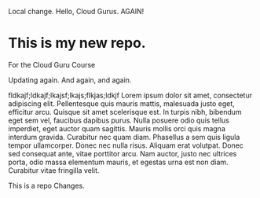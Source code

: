 Local change.
Hello, Cloud Gurus.  AGAIN!
# This is my new repo.
For the Cloud Guru Course

Updating again.
And again, and again.

fldkajf;ldkajf;lkajsf;lkajs;flkjas;ldkjf
Lorem ipsum dolor sit amet, consectetur adipiscing elit. Pellentesque quis mauris mattis, malesuada justo eget, efficitur arcu. Quisque sit amet scelerisque est. In turpis nibh, bibendum eget sem vel, faucibus dapibus purus. Nulla posuere odio quis tellus imperdiet, eget auctor quam sagittis. Mauris mollis orci quis magna interdum gravida. Curabitur nec quam diam. Phasellus a sem quis ligula tempor ullamcorper. Donec nec nulla risus. Aliquam erat volutpat. Donec sed consequat ante, vitae porttitor arcu. Nam auctor, justo nec ultrices porta, odio massa elementum mauris, et egestas urna est non diam. Curabitur vitae fringilla velit.

This is a repo Changes.
